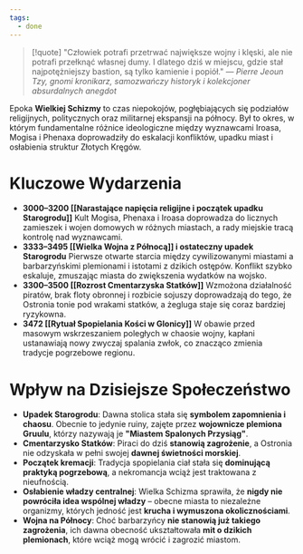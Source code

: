 ```yaml
---
tags:
  - done
---
```

>[!quote] "Człowiek potrafi przetrwać największe wojny i klęski, ale nie potrafi przełknąć własnej dumy. I dlatego dziś w miejscu, gdzie stał najpotężniejszy bastion, są tylko kamienie i popiół."
>— _Pierre Jeoun Tzy, gnomi kronikarz, samozwańczy historyk i kolekcjoner absurdalnych anegdot_

Epoka **Wielkiej Schizmy** to czas niepokojów, pogłębiających się podziałów religijnych, politycznych oraz militarnej ekspansji na północy. Był to okres, w którym fundamentalne różnice ideologiczne między wyznawcami Iroasa, Mogisa i Phenaxa doprowadziły do eskalacji konfliktów, upadku miast i osłabienia struktur Złotych Kręgów.
# **Kluczowe Wydarzenia**
- **3000–3200 [[Narastające napięcia religijne i początek upadku Starogrodu]]**
	Kult Mogisa, Phenaxa i Iroasa doprowadza do licznych zamieszek i wojen domowych w różnych miastach, a rady miejskie tracą kontrolę nad wyznawcami.
- **3333–3495 [[Wielka Wojna z Północą]] i ostateczny upadek Starogrodu**
	Pierwsze otwarte starcia między cywilizowanymi miastami a barbarzyńskimi plemionami i istotami z dzikich ostępów. Konflikt szybko eskaluje, zmuszając miasta do zwiększenia wydatków na wojsko.
- **3300–3500 [[Rozrost Cmentarzyska Statków]]**
	Wzmożona działalność piratów, brak floty obronnej i rozbicie sojuszy doprowadzają do tego, że Ostronia tonie pod wrakami statków, a żegluga staje się coraz bardziej ryzykowna.
- **3472 [[Rytuał Spopielania Kości w Glonicy]]** 
	W obawie przed masowym wskrzeszaniem poległych w chaosie wojny, kapłani ustanawiają nowy zwyczaj spalania zwłok, co znacząco zmienia tradycje pogrzebowe regionu.
# **Wpływ na Dzisiejsze Społeczeństwo**
- **Upadek Starogrodu**: Dawna stolica stała się **symbolem zapomnienia i chaosu**. Obecnie to jedynie ruiny, zajęte przez **wojownicze plemiona Gruulu**, którzy nazywają je **"Miastem Spalonych Przysiąg"**.
- **Cmentarzysko Statków**: Piraci do dziś **stanowią zagrożenie**, a Ostronia nie odzyskała w pełni swojej **dawnej świetności morskiej**.
- **Początek kremacji**: Tradycja spopielania ciał stała się **dominującą praktyką pogrzebową**, a nekromancja wciąż jest traktowana z nieufnością.
- **Osłabienie władzy centralnej**: Wielka Schizma sprawiła, że **nigdy nie powróciła idea wspólnej władzy** – obecne miasta to niezależne organizmy, których jedność jest **krucha i wymuszona okolicznościami**.
- **Wojna na Północy**: Choć barbarzyńcy **nie stanowią już takiego zagrożenia**, ich dawna obecność ukształtowała **mit o dzikich plemionach**, które wciąż mogą wrócić i zagrozić miastom.